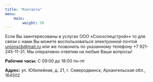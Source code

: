 ```yaml
---
title: "Контакты"
menu:
    main:
        weight: 50
---
```


Если Вы заинтересованы в услугах ООО «Союзспецстрой»» то для связи с нами Вы можете воспользоваться электронной почтой [unionscb@mail.ru](mailto:unionscb@mail.ru) или же позвонить по указанному телефону +7 921-245-11-31. 
Мы оперативно ответим на любые Ваши вопросы!

**Рабочие часы:** С 09:00 до 18:00 пн-пт

**Адрес:** ул. Юбилейная, д. 21, г. Северодвинск, Архангельская обл., 164502
